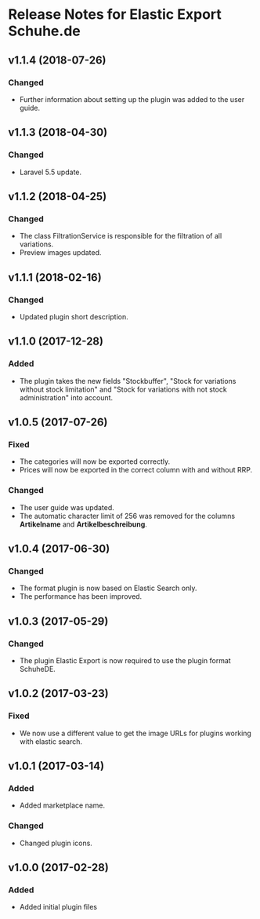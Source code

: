 # Release Notes for Elastic Export Schuhe.de

## v1.1.4 (2018-07-26)

### Changed
- Further information about setting up the plugin was added to the user guide.

## v1.1.3 (2018-04-30)

### Changed
- Laravel 5.5 update.

## v1.1.2 (2018-04-25)

### Changed
- The class FiltrationService is responsible for the filtration of all variations.
- Preview images updated.

## v1.1.1 (2018-02-16)

### Changed
- Updated plugin short description.

## v1.1.0 (2017-12-28)

### Added
- The plugin takes the new fields "Stockbuffer", "Stock for variations without stock limitation" and "Stock for variations with not stock administration" into account.

## v1.0.5 (2017-07-26)

### Fixed

- The categories will now be exported correctly.
- Prices will now be exported in the correct column with and without RRP.

### Changed
- The user guide was updated.
- The automatic character limit of 256 was removed for the columns **Artikelname** and **Artikelbeschreibung**.

## v1.0.4 (2017-06-30)

### Changed
- The format plugin is now based on Elastic Search only.
- The performance has been improved.

## v1.0.3 (2017-05-29)

### Changed
- The plugin Elastic Export is now required to use the plugin format SchuheDE.

## v1.0.2 (2017-03-23)

### Fixed
- We now use a different value to get the image URLs for plugins working with elastic search.

## v1.0.1 (2017-03-14)

### Added
- Added marketplace name.

### Changed
- Changed plugin icons.

## v1.0.0 (2017-02-28)
 
### Added
- Added initial plugin files
